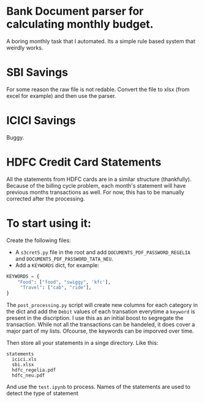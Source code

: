 # Bank Document parser for calculating monthly budget.

A boring monthly task that I automated. Its a simple rule based system that weirdly works. 

# SBI Savings
For some reason the raw file is not redable. Convert the file to xlsx (from excel for example) and then use the parser.

# ICICI Savings
Buggy. 

# HDFC Credit Card Statements
All the statements from HDFC cards are in a similar structure (thankfully). Because of the billing cycle problem, each month's statement will have previous months transactions as well. For now, this has to be manually corrected after the processing. 

# To start using it:
Create the following files:
 - A `s3cret5.py` file in the root and add `DOCUMENTS_PDF_PASSWORD_REGELIA` and `DOCUMENTS_PDF_PASSWORD_TATA_NEU`. 
 - Add a `KEYWORDS` dict, for example:
```py
KEYWORDS = {
    "Food": ["food", "swiggy", 'kfc'],
     "Travel": ["cab", "ride"],
}
```
The `post_processing.py` script will create new columns for each category in the dict and add the `Debit` values of each transation everytime a `keyword` is present in the discription. I use this as an initial boost to segregate the transaction. While not all the transactions can be handeled, it does cover a major part of my lists. Ofcourse, the keywords can be imporved over time. 

Then store all your statements in a singe directory. Like this:
```
statements
  icici.xls
  sbi.xlsx
  hdfc_regelia.pdf
  hdfc_neu.pdf
```

And use the `test.ipynb` to process. Names of the statements are used to detect the type of statement